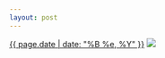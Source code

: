 ```yaml
---
layout: post
---
```


<p>
  <time><a href="/157">{{ page.date | date: "%B %e, %Y" }}</a></time>
  <a href="/157"><img src="{{ site.assets_url }}/157-640.jpg" srcset="{{ site.assets_url }}/157-1280.jpg 1280w, {{ site.assets_url }}/157-960.jpg 960w, {{ site.assets_url }}/157-640.jpg 640w, {{ site.assets_url }}/157-320.jpg 320w" sizes="(min-width: 700px) 50vw, calc(100vw - 2rem)" /></a>
</p>
